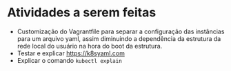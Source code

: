# Atividades a serem feitas

- Customização do Vagrantfile para separar a configuração das instâncias para um arquivo yaml, assim diminuindo a dependência da estrutura da rede local do usuário na hora do boot da estrutura.
- Testar e explicar https://k8syaml.com
- Explicar o comando `kubectl explain`